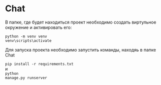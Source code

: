# Chat

В папке, где будет находиться проект необходимо создать виртульное окружение и активировать его:

<code>python -m venv venv</code> <br>
<code>venv\scripts\activate</code>

Для запуска проекта необходимо запустить команды, находяь в папке Chat

<code>pip install -r requirements.txt</code> <br>
 и <br>
<code>python manage.py runserver</code>
